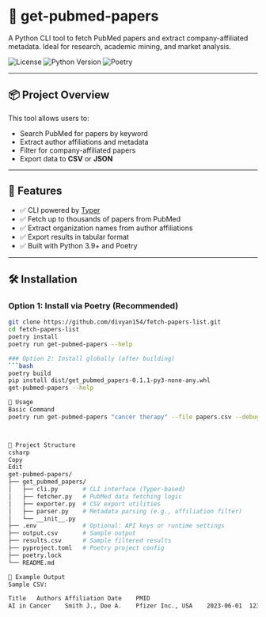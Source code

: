 # 🧬 get-pubmed-papers

A Python CLI tool to fetch PubMed papers and extract company-affiliated metadata. Ideal for research, academic mining, and market analysis.

![License](https://img.shields.io/badge/License-MIT-blue.svg)
![Python Version](https://img.shields.io/badge/Python-^3.9-blue)
![Poetry](https://img.shields.io/badge/Built%20with-Poetry-3985FF)

---

## 📦 Project Overview

This tool allows users to:
- Search PubMed for papers by keyword
- Extract author affiliations and metadata
- Filter for company-affiliated papers
- Export data to **CSV** or **JSON**

---

## 🚀 Features

- ✅ CLI powered by [Typer](https://typer.tiangolo.com/)
- ✅ Fetch up to thousands of papers from PubMed
- ✅ Extract organization names from author affiliations
- ✅ Export results in tabular format
- ✅ Built with Python 3.9+ and Poetry

---

## 🛠️ Installation

### Option 1: Install via Poetry (Recommended)

```bash
git clone https://github.com/divyan154/fetch-papers-list.git
cd fetch-papers-list
poetry install
poetry run get-pubmed-papers --help

### Option 2: Install globally (after building)
```bash
poetry build
pip install dist/get_pubmed_papers-0.1.1-py3-none-any.whl
get-pubmed-papers --help

🧪 Usage
Basic Command
poetry run get-pubmed-papers "cancer therapy" --file papers.csv --debug



📂 Project Structure
csharp
Copy
Edit
get-pubmed-papers/
├── get_pubmed_papers/
│   ├── cli.py       # CLI interface (Typer-based)
│   ├── fetcher.py   # PubMed data fetching logic
│   ├── exporter.py  # CSV export utilities
│   ├── parser.py    # Metadata parsing (e.g., affiliation filter)
│   └── __init__.py
├── .env             # Optional: API keys or runtime settings
├── output.csv       # Sample output
├── results.csv      # Sample filtered results
├── pyproject.toml   # Poetry project config
├── poetry.lock
└── README.md

🧠 Example Output
Sample CSV:

Title	Authors	Affiliation	Date	PMID
AI in Cancer	Smith J., Doe A.	Pfizer Inc., USA	2023-06-01	12345678